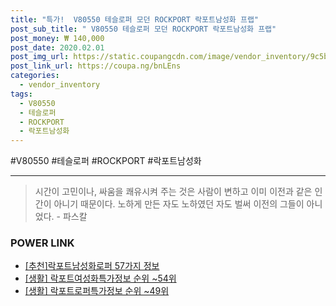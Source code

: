 ```yaml
--- 
title: "특가!  V80550 테슬로퍼 모던 ROCKPORT 락포트남성화 프랩" 
post_sub_title: " V80550 테슬로퍼 모던 ROCKPORT 락포트남성화 프랩" 
post_money: ₩ 140,000 
post_date: 2020.02.01 
post_img_url: https://static.coupangcdn.com/image/vendor_inventory/9c5b/a357ad8b3e9ebabaf1e32eaaa03b48d5d064418381b98bc20244b8f090c1.jpg 
post_link_url: https://coupa.ng/bnLEns 
categories: 
  - vendor_inventory 
tags: 
  - V80550 
  - 테슬로퍼 
  - ROCKPORT 
  - 락포트남성화 
--- 
```

  #V80550 #테슬로퍼 #ROCKPORT #락포트남성화 
<hr> 

> 시간이 고민이나, 싸움을 쾌유시켜 주는 것은 사람이 변하고 이미 이전과 같은 인간이 아니기 때문이다. 노하게 만든 자도 노하였던 자도 벌써 이전의 그들이 아니었다. - 파스칼 


### POWER LINK

* <a href="https://blog.naver.com/fasyy4321/221792100818" target="_blank">[추천]락포트남성화로퍼 57가지 정보</a>
* <a href="https://blog.naver.com/fasyy4321/221771037030" target="_blank"> [생활] 락포트여성화특가정보 순위 ~54위</a>
* <a href="https://blog.naver.com/sakai111/221773487358" target="_blank"> [생활] 락포트로퍼특가정보 순위 ~49위</a>
